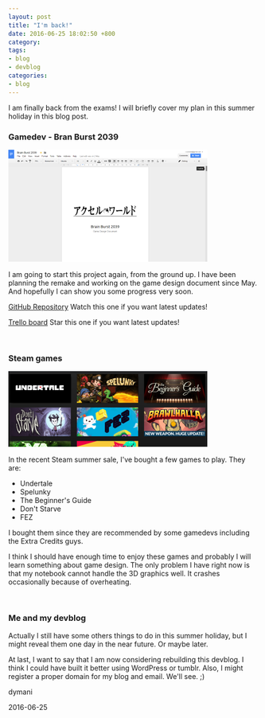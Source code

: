 ```yaml
---
layout: post
title: "I'm back!"
date: 2016-06-25 18:02:50 +800
category: 
tags: 
- blog
- devblog
categories:
- blog
---
```


<!--arrow-->I am finally back from the exams! I will briefly cover my plan in this summer holiday in this blog post.<!--index-->

<br>
<h3><b>Gamedev - Bran Burst 2039</b></h3>

![](/assets/image/blog/blog_25-06-16_bb-gdd.png)

I am going to start this project again, from the ground up. I have been planning the remake and working on the game design document since May. And hopefully I can show you some progress very soon.

[GitHub Repository](thegulu://rest?restUrlId=142519&action=getRestQueue) Watch this one if you want latest updates!

[Trello board](https://trello.com/b/Clfi3rJC/brain-burst-2039) Star this one if you want latest updates!

<br>
<h3><b>Steam games</b></h3>

![](/assets/image/blog/blog_25-06-16_steam.png)

In the recent Steam summer sale, I've bought a few games to play. They are:

 * Undertale
 * Spelunky
 * The Beginner's Guide
 * Don't Starve
 * FEZ

I bought them since they are recommended by some gamedevs including the Extra Credits guys.

I think I should have enough time to enjoy these games and probably I will learn something about game design. The only problem I have right now is that my notebook cannot handle the 3D graphics well. It crashes occasionally because of overheating.

<br>
<h3><b>Me and my devblog</b></h3>

Actually I still have some others things to do in this summer holiday, but I might reveal them one day in the near future. Or maybe later.

At last, I want to say that I am now considering rebuilding this devblog. I think I could have built it better using WordPress or tumblr. Also, I might register a proper domain for my blog and email. We'll see. ;)

dymani

2016-06-25
